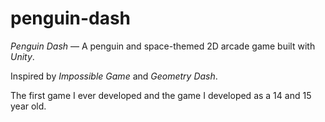 # penguin-dash

_Penguin Dash_ — A penguin and space-themed 2D arcade game built with _Unity_.

Inspired by _Impossible Game_ and _Geometry Dash_.

The first game I ever developed and the game I developed as a 14 and 15 year old.
